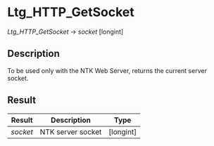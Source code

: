 ﻿ <!--
    Ltg_HTTP_GetSocket -> socket [longint]
        
    To be used only with the NTK Web Server, returns the current server socket.
 -->
 
# Ltg_HTTP_GetSocket

*Ltg_HTTP_GetSocket* -> _socket_ [longint]

## Description

To be used only with the NTK Web Server, returns the current server socket.

## Result

 Result        | Description                       | Type
------------   |-------------                      |-------------
*socket*       | NTK server socket                 | [longint]
